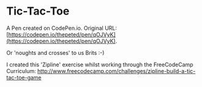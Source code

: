 # Tic-Tac-Toe

A Pen created on CodePen.io. Original URL: [https://codepen.io/thepeted/pen/qOJVyK](https://codepen.io/thepeted/pen/qOJVyK).

Or 'noughts and crosses' to us Brits :-)

I created this 'Zipline' exercise whilst working through the FreeCodeCamp Curriculum: http://www.freecodecamp.com/challenges/zipline-build-a-tic-tac-toe-game
